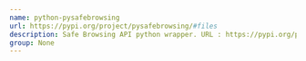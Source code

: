 ```yaml
---
name: python-pysafebrowsing
url: https://pypi.org/project/pysafebrowsing/#files
description: Safe Browsing API python wrapper. URL : https://pypi.org/project/pysafebrowsing/#files Groups : None
group: None
---
```

